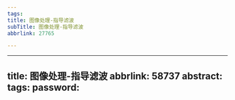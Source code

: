 ```yaml
---
tags:
title: 图像处理-指导滤波
subTitle: 图像处理-指导滤波
abbrlink: 27765

---
```

---
title: 图像处理-指导滤波
abbrlink: 58737
abstract:
tags:
password:
---


<!--more-->

